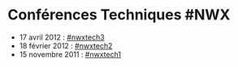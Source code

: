 # Conférences Techniques #NWX

 - 17 avril 2012 : [#nwxtech3](120417-nwxtech3.md)
 - 18 février 2012 : [#nwxtech2](120218-nwxtech2.md)
 - 15 novembre 2011 : [#nwxtech1](111115-nwxtech1.md)
